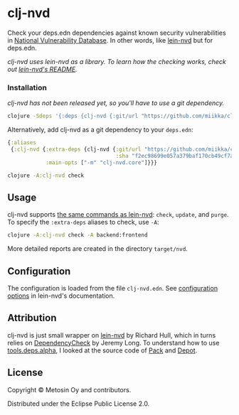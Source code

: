 # clj-nvd

Check your deps.edn dependencies against known security vulnerabilities in [National Vulnerability Database][nvd]. In other words, like [lein-nvd][lein-nvd] but for deps.edn.

*clj-nvd uses lein-nvd as a library. To learn how the checking works, check out [lein-nvd's README][lein-nvd].*

[nvd]: https://nvd.nist.gov

### Installation

*clj-nvd has not been released yet, so you'll have to use a git dependency.*

```sh
clojure -Sdeps '{:deps {clj-nvd {:git/url "https://github.com/miikka/clj-nvd.git" :sha "f2ec98699e057a379baf170cb49cf7ad76874a70"}}}' -m clj-nvd.core check
```

Alternatively, add clj-nvd as a git dependency to your `deps.edn`:

```clojure
{:aliases
 {:clj-nvd {:extra-deps {clj-nvd {:git/url "https://github.com/miikka/clj-nvd.git"
                                  :sha "f2ec98699e057a379baf170cb49cf7ad76874a70"}}
            :main-opts ["-m" "clj-nvd.core"]}}}
```

```sh
clojure -A:clj-nvd check
```

## Usage

clj-nvd supports [the same commands as lein-nvd](https://github.com/rm-hull/lein-nvd#other-commands): `check`, `update`, and `purge`. To specify the `:extra-deps` aliases to check, use `-A`:

```sh
clojure -A:clj-nvd check -A backend:frontend
```

More detailed reports are created in the directory `target/nvd`.

## Configuration

The configuration is loaded from the file `clj-nvd.edn`. See [configuration options](https://github.com/rm-hull/lein-nvd#configuration-options) in lein-nvd's documentation.

## Attribution

clj-nvd is just small wrapper on [lein-nvd][lein-nvd] by Richard Hull, which in turns relies on [DependencyCheck][depcheck] by Jeremy Long. To understand how to use [tools.deps.alpha][tools.deps], I looked at the source code of [Pack][pack] and [Depot][depot].

[lein-nvd]: https://github.com/rm-hull/lein-nvd
[pack]: https://github.com/juxt/pack.alpha
[depot]: https://github.com/Olical/depot
[tools.deps]: https://github.com/clojure/tools.deps.alpha
[depcheck]: https://github.com/jeremylong/DependencyCheck

## License

Copyright © Metosin Oy and contributors.

Distributed under the Eclipse Public License 2.0.
